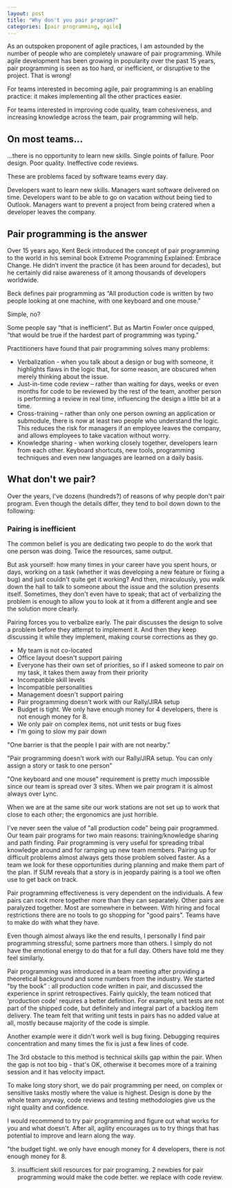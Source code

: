```yaml
---
layout: post
title: "Why don't you pair program?"
categories: [pair programming, agile]
---
```


As an outspoken proponent of agile practices, I am astounded by the number of people who are completely unaware of pair programming. While agile development has been growing in popularity over the past 15 years, pair programming is seen as too hard, or inefficient, or disruptive to the project. That is wrong! 

For teams interested in becoming agile, pair programming is an enabling practice: it makes implementing all the other practices easier.

For teams interested in improving code quality, team cohesiveness, and increasing knowledge across the team, pair programming will help.

## On most teams...

...there is no opportunity to learn new skills. Single points of failure. Poor design. Poor quality. Ineffective code reviews. 

These are problems faced by software teams every day. 

Developers want to learn new skills. Managers want software delivered on time. Developers want to be able to go on vacation without being tied to Outlook. Managers want to prevent a project from being cratered when a developer leaves the company. 

## Pair programming is the answer

Over 15 years ago, Kent Beck introduced the concept of pair programming to the world in his seminal book Extreme Programming Explained: Embrace Change. He didn’t invent the practice (it has been around for decades), but he certainly did raise awareness of it among thousands of developers worldwide.
 
Beck defines pair programming as “All production code is written by two people looking at one machine, with one keyboard and one mouse.”

Simple, no?

Some people say “that is inefficient”. But as Martin Fowler once quipped, “that would be true if the hardest part of programming was typing.”

Practitioners have found that pair programming solves many problems:

* Verbalization - when you talk about a design or bug with someone, it highlights flaws in the logic that, for some reason, are obscured when merely thinking about the issue.
* Just-in-time code review – rather than waiting for days, weeks or even months for code to be reviewed by the rest of the team, another person is performing a review in real time, influencing the design a little bit at a time.
* Cross-training – rather than only one person owning an application or submodule, there is now at least two people who understand the logic. This reduces the risk for managers if an employee leaves the company, and allows employees to take vacation without worry.
* Knowledge sharing - when working closely together, developers learn from each other. Keyboard shortcuts, new tools, programming techniques and even new languages are learned on a daily basis.

## What don't we pair?

Over the years, I've dozens (hundreds?) of reasons of why people don't pair program. Even though the details differ, they tend to boil down down to the following:

### Pairing is inefficient

The common belief is you are dedicating two people to do the work that one person was doing. Twice the resources, same output.

But ask yourself: how many times in your career have you spent hours, or days, working on a task (whether it was developing a new feature or fixing a bug) and just couldn't quite get it working? And then, miraculously, you walk down the hall to talk to someone about the issue and the solution presents itself. Sometimes, they don't even have to speak; that act of verbalizing the problem is enough to allow you to look at it from a different angle and see the solution more clearly.

Pairing forces you to verbalize early. The pair discusses the design to solve a problem before they attempt to implement it. And then they keep discussing it while they implement, making course corrections as they go. 

* My team is not co-located
* Office layout doesn't support pairing
* Everyone has their own set of priorities, so if I asked someone to pair on my task, it takes them away from their priority
* Incompatible skill levels
* Incompatible personalities
* Management doesn't support pairing
* Pair programming doesn't work with our Rally/JIRA setup
* Budget is tight. We only have enough money for 4 developers, there is not enough money for 8.
* We only pair on complex items, not unit tests or bug fixes
* I'm going to slow my pair down



"One barrier is that the people I pair with are not nearby." 

"Pair programming doesn't work with our Rally/JIRA setup. You can only assign a story or task to one person"

"One keyboard and one mouse" requirement is pretty much impossible since our team is spread over 3 sites.  When we pair program it is almost always over Lync.  

When we are at the same site our work stations are not set up to work that close to each other; the ergonomics are just horrible.
 
I've never seen the value of "all production code" being pair programmed.  Our team pair programs for two main reasons: training/knowledge sharing and path finding.  Pair programming is very useful for spreading tribal knowledge around and for ramping up new team members.  Pairing up for difficult problems almost always gets those problem solved faster.  As a team we look for these opportunities during planning and make them part of the plan.  If SUM reveals that a story is in jeopardy pairing is a tool we often use to get back on track.
 
Pair programming effectiveness is very dependent on the individuals.  A few pairs can rock more together more than they can separately.  Other pairs are paralyzed together.  Most are somewhere in between.  With hiring and focal restrictions there are no tools to go shopping for "good pairs".  Teams have to make do with what they have.
 
Even though almost always like the end results, I personally I find pair programming stressful; some partners more than others.  I simply do not have the emotional energy to do that for a full day. Others have told me they feel similarly.
 
Pair programming was introduced in a team meeting after providing a theoretical background and some numbers from the industry. We started "by the book” : all production code written in pair, and discussed the experience in sprint retrospectives. Fairly quickly, the team noticed that ‘production code' requires a better definition. For example, unit tests are not part of the shipped code, but definitely and integral part of a backlog item delivery. The team felt that writing unit tests in pairs has no added value at all, mostly because majority of the code is simple.

Another example were it didn't work well is bug fixing. Debugging requires concentration and many times the fix is just a few lines of code.

The 3rd obstacle to this method is technical skills gap within the pair. When the gap is not too big - that's OK, otherwise it becomes more of a training session and it has velocity impact.
 
To make long story short, we do pair programming per need, on complex or sensitive tasks mostly where the value is highest. Design is done by the whole team anyway, code reviews and testing methodologies give us the right quality and confidence.

I would recommend to try pair programming and figure out what works for you and what doesn't. After all, agility encourages us to try things that has potential to improve and learn along the way.

"the budget tight. we only have enough money for 4 developers, there is not enough money for 8.

3.	insufficient skill resources for pair programing. 2 newbies for pair programming would make the code better. we replace with code review.

